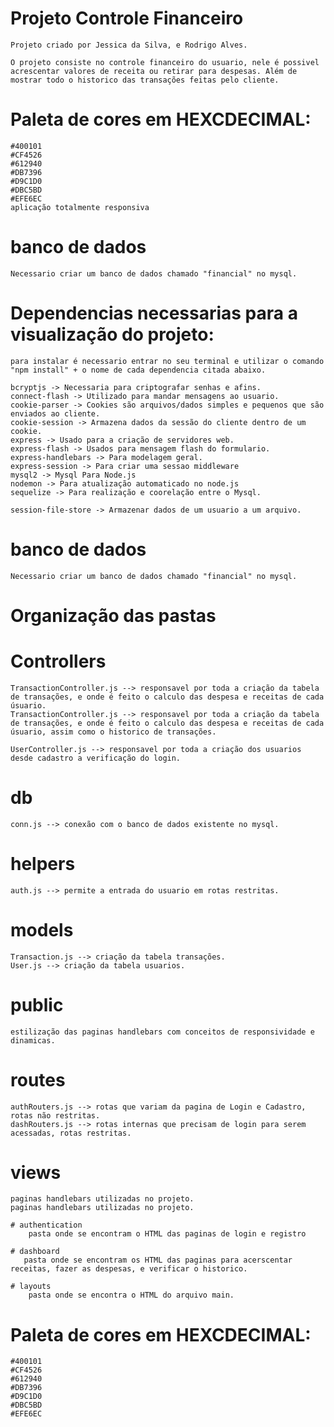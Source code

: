 # Projeto Controle Financeiro
    Projeto criado por Jessica da Silva, e Rodrigo Alves.

    O projeto consiste no controle financeiro do usuario, nele é possivel acrescentar valores de receita ou retirar para despesas. Além de mostrar todo o historico das transações feitas pelo cliente.

# Paleta de cores em HEXCDECIMAL:
    #400101
    #CF4526
    #612940
    #DB7396
    #D9C1D0
    #DBC5BD
    #EFE6EC
    aplicação totalmente responsiva

# banco de dados
    Necessario criar um banco de dados chamado "financial" no mysql.


# Dependencias necessarias para a visualização do projeto:

    para instalar é necessario entrar no seu terminal e utilizar o comando "npm install" + o nome de cada dependencia citada abaixo.

    bcryptjs -> Necessaria para criptografar senhas e afins.
    connect-flash -> Utilizado para mandar mensagens ao usuario.
    cookie-parser -> Cookies são arquivos/dados simples e pequenos que são enviados ao cliente.
    cookie-session -> Armazena dados da sessão do cliente dentro de um cookie.
    express -> Usado para a criação de servidores web.
    express-flash -> Usados para mensagem flash do formulario.
    express-handlebars -> Para modelagem geral.
    express-session -> Para criar uma sessao middleware
    mysql2 -> Mysql Para Node.js
    nodemon -> Para atualização automaticado no node.js
    sequelize -> Para realização e coorelação entre o Mysql.

    session-file-store -> Armazenar dados de um usuario a um arquivo.

# banco de dados
    Necessario criar um banco de dados chamado "financial" no mysql.

# Organização das pastas

# Controllers
    TransactionController.js --> responsavel por toda a criação da tabela de transações, e onde é feito o calculo das despesa e receitas de cada úsuario.
    TransactionController.js --> responsavel por toda a criação da tabela de transações, e onde é feito o calculo das despesa e receitas de cada úsuario, assim como o historico de transações.

    UserController.js --> responsavel por toda a criação dos usuarios desde cadastro a verificação do login.

# db
    conn.js --> conexão com o banco de dados existente no mysql.
# helpers
    auth.js --> permite a entrada do usuario em rotas restritas.
# models
    Transaction.js --> criação da tabela transações.
    User.js --> criação da tabela usuarios.
# public
    estilização das paginas handlebars com conceitos de responsividade e dinamicas.
# routes
    authRouters.js --> rotas que variam da pagina de Login e Cadastro, rotas não restritas.
    dashRouters.js --> rotas internas que precisam de login para serem acessadas, rotas restritas.

# views
    paginas handlebars utilizadas no projeto.
    paginas handlebars utilizadas no projeto.

    # authentication
        pasta onde se encontram o HTML das paginas de login e registro

    # dashboard
       pasta onde se encontram os HTML das paginas para acerscentar receitas, fazer as despesas, e verificar o historico. 

    # layouts
        pasta onde se encontra o HTML do arquivo main.



# Paleta de cores em HEXCDECIMAL:
    #400101
    #CF4526
    #612940
    #DB7396
    #D9C1D0
    #DBC5BD
    #EFE6EC
